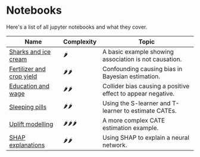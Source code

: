 # Notebooks

Here's a list of all jupyter notebooks and what they cover.


<table class="notebooks-table">
  <thead>
    <tr>
      <th>Name</th>
      <th>Complexity</th>
      <th>Topic</th>
    </tr>
  </thead>
  <tbody>
    <tr><td><a href="../notebooks/sharks_and_ice_creams">Sharks and ice cream</a></td><td>🌶️</td><td>A basic example showing association is not causation.</td></tr>
    <tr><td><a href="../notebooks/fertilizer_and_crop_yield">Fertilizer and crop yield</a></td><td>🌶️🌶️</td><td>Confounding causing bias in Bayesian estimation.</td></tr>
    <tr><td><a href="../notebooks/education_wage_investments">Education and wage</a></td><td>🌶️🌶️</td><td>Collider bias causing a positive effect to appear negative.</td></tr>
    <tr><td><a href="../notebooks/sleeping_pills">Sleeping pills</a></td><td>🌶️🌶️</td><td>Using the S-learner and T-learner to estimate CATEs.</td></tr>
    <tr><td><a href="../notebooks/uplift_modelling">Uplift modelling</a></td><td>🌶️🌶️🌶️</td><td>A more complex CATE estimation example.</td></tr>
    <tr><td><a href="../notebooks/shap_example">SHAP explanations</a></td><td>🌶️🌶️</td><td>Using SHAP to explain a neural network.</td></tr>
  </tbody>
</table>
